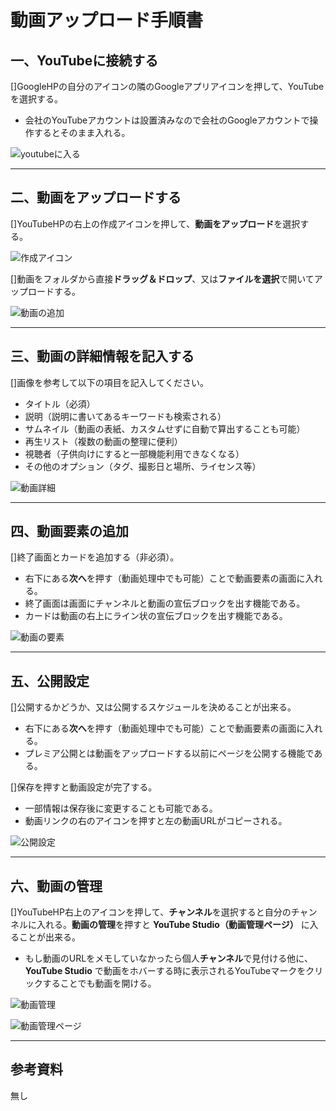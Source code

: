 <!-- JiraとConfluenceでのMarkdownの使用説明：
画像：
- 筆者以外の人がこのMarkdownファイルを編集する時は、画像を個人のurlにリンクすることで構わない。

コピペー：
- VSCodeから直接コピペーすると全文がコードブロックになるので一度メモ帳にコピペーし、メモ帳からJiraとConfluenceにコピペーすることをお勧め。
- JiraとConfluenceでレイアウトを指定する場合は全文のコピペー後、レイアウトに応じて調整する必要がある。

チェックボックス：
- JiraとConfluenceではチェックボックスが"[]space"で呼び出せる。
- 事前にMarkdownファイルに"[]space"を書いてコピペーするのは無効。
- "[]"を書いて、コピペー後手動でスペースを開くことをお勧め。
- 素で書かないと無効（見出し、リストの中で書くのは無効）
- 連続したチェックボックスの間に一行を開く必要がある（開かないとJiraとConfluenceで上の行の"[]"後ろにスペースを入れる時、下の行は上の行の改行と認識される）。
 -->

# 動画アップロード手順書

## 一、YouTubeに接続する

[]GoogleHPの自分のアイコンの隣のGoogleアプリアイコンを押して、YouTubeを選択する。

- 会社のYouTubeアカウントは設置済みなので会社のGoogleアカウントで操作するとそのまま入れる。

![youtubeに入る](https://raw.githubusercontent.com/SetsuikiHyoryu/StudyNote-Company/master/img/動画アップロード手順書/youtubeに入る.jpg)

---

## 二、動画をアップロードする

[]YouTubeHPの右上の作成アイコンを押して、**動画をアップロード**を選択する。

![作成アイコン](https://raw.githubusercontent.com/SetsuikiHyoryu/StudyNote-Company/master/img/動画アップロード手順書/作成アイコン.jpg)

[]動画をフォルダから直接**ドラッグ＆ドロップ**、又は**ファイルを選択**で開いてアップロードする。

![動画の追加](https://raw.githubusercontent.com/SetsuikiHyoryu/StudyNote-Company/master/img/動画アップロード手順書/動画の追加.jpg)

---

## 三、動画の詳細情報を記入する

[]画像を参考して以下の項目を記入してください。

- タイトル（必須）
- 説明（説明に書いてあるキーワードも検索される）
- サムネイル（動画の表紙、カスタムせずに自動で算出することも可能）
- 再生リスト（複数の動画の整理に便利）
- 視聴者（子供向けにすると一部機能利用できなくなる）
- その他のオプション（タグ、撮影日と場所、ライセンス等）

![動画詳細](https://raw.githubusercontent.com/SetsuikiHyoryu/StudyNote-Company/master/img/動画アップロード手順書/動画詳細.jpg)

---

## 四、動画要素の追加

[]終了画面とカードを追加する（非必須）。

- 右下にある**次へ**を押す（動画処理中でも可能）ことで動画要素の画面に入れる。
- 終了画面は画面にチャンネルと動画の宣伝ブロックを出す機能である。
- カードは動画の右上にライン状の宣伝ブロックを出す機能である。

![動画の要素](https://raw.githubusercontent.com/SetsuikiHyoryu/StudyNote-Company/master/img/動画アップロード手順書/動画の要素.jpg)

---

## 五、公開設定

[]公開するかどうか、又は公開するスケジュールを決めることが出来る。

- 右下にある**次へ**を押す（動画処理中でも可能）ことで動画要素の画面に入れる。
- プレミア公開とは動画をアップロードする以前にページを公開する機能である。

[]保存を押すと動画設定が完了する。

- 一部情報は保存後に変更することも可能である。
- 動画リンクの右のアイコンを押すと左の動画URLがコピーされる。

![公開設定](https://raw.githubusercontent.com/SetsuikiHyoryu/StudyNote-Company/master/img/動画アップロード手順書/公開設定.jpg)

---

## 六、動画の管理

[]YouTubeHP右上のアイコンを押して、**チャンネル**を選択すると自分のチャンネルに入れる。**動画の管理**を押すと **YouTube Studio（動画管理ページ）** に入ることが出来る。

- もし動画のURLをメモしていなかったら個人**チャンネル**で見付ける他に、**YouTube Studio** で動画をホバーする時に表示されるYouTubeマークをクリックすることでも動画を開ける。

![動画管理](https://raw.githubusercontent.com/SetsuikiHyoryu/StudyNote-Company/master/img/動画アップロード手順書/動画管理.jpg)

![動画管理ページ](https://raw.githubusercontent.com/SetsuikiHyoryu/StudyNote-Company/master/img/動画アップロード手順書/動画管理ページ.jpg)

---

## 参考資料

無し
